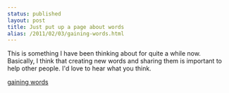 ```yaml
---
status: published
layout: post
title: Just put up a page about words
alias: /2011/02/03/gaining-words.html
---
```


This is something I have been thinking about for quite a while
now. Basically, I think that creating new words and sharing them is
important to help other people. I'd love to hear what you think.

[gaining words](/content/gaining-words.html)
